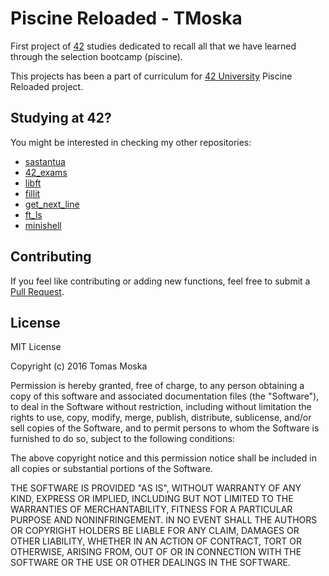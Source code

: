 Piscine Reloaded - TMoska
===

First project of [42](https://www.42.us.org) studies dedicated to recall all that we have learned through the selection bootcamp (piscine).

This projects has been a part of curriculum for [42 University](https://www.42.us.org) Piscine Reloaded project.

Studying at 42?
---

You might be interested in checking my other repositories:
- [sastantua](https://github.com/TMoska/sastantua)
- [42_exams](https://github.com/TMoska/42_exams)
- [libft](https://www.github.com/TMoska/libft)
- [fillit](https://www.github.com/TMoska/fillit)
- [get_next_line](https://github.com/TMoska/get_next_line)
- [ft_ls](https://github.com/TMoska/ft_ls)
- [minishell](https://github.com/TMoska/minishell)


Contributing
---

If you feel like contributing or adding new functions, feel free to submit a [Pull Request](https://github.com/TMoska/sastantua/pulls).

License
---

MIT License

Copyright (c) 2016 Tomas Moska

Permission is hereby granted, free of charge, to any person obtaining a copy
of this software and associated documentation files (the "Software"), to deal
in the Software without restriction, including without limitation the rights
to use, copy, modify, merge, publish, distribute, sublicense, and/or sell
copies of the Software, and to permit persons to whom the Software is
furnished to do so, subject to the following conditions:

The above copyright notice and this permission notice shall be included in all
copies or substantial portions of the Software.

THE SOFTWARE IS PROVIDED "AS IS", WITHOUT WARRANTY OF ANY KIND, EXPRESS OR
IMPLIED, INCLUDING BUT NOT LIMITED TO THE WARRANTIES OF MERCHANTABILITY,
FITNESS FOR A PARTICULAR PURPOSE AND NONINFRINGEMENT. IN NO EVENT SHALL THE
AUTHORS OR COPYRIGHT HOLDERS BE LIABLE FOR ANY CLAIM, DAMAGES OR OTHER
LIABILITY, WHETHER IN AN ACTION OF CONTRACT, TORT OR OTHERWISE, ARISING FROM,
OUT OF OR IN CONNECTION WITH THE SOFTWARE OR THE USE OR OTHER DEALINGS IN THE
SOFTWARE.
